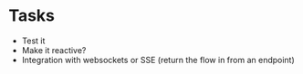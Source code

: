 # Tasks
* Test it
* Make it reactive?
* Integration with websockets or SSE (return the flow in from an endpoint)
